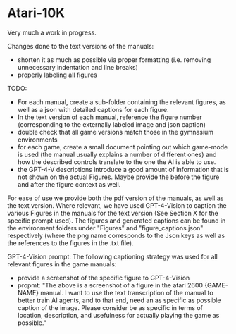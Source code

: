 # Atari-10K

Very much a work in progress.



Changes done to the text versions of the manuals:
- shorten it as much as possible via proper formatting (i.e. removing unnecessary indentation and line breaks)
- properly labeling all figures

TODO:
- For each manual, create a sub-folder containing the relevant figures, as well as a json with detailed captions for each figure.
- In the text version of each manual, reference the figure number (corresponding to the externally labeled image and json caption)
- double check that all game versions match those in the gymnasium environments
- for each game, create a small document pointing out which game-mode is used (the manual usually explains a number of different ones) and how the described controls translate to the one the AI is able to use.
- the GPT-4-V descriptions introduce a good amount of information that is not shown on the actual Figures. Maybe provide the before the figure and after the figure context as well.


For ease of use we provide both the pdf version of the manuals, as well as the text version. Where relevant, we have used GPT-4-Vision to caption the various Figures in the manuals for the text version (See Section X for the specific prompt used). The figures and generated captions can be found in the environment folders under "Figures" and "figure_captions.json" respectively (where the png name corresponds to the Json keys as well as the references to the figures in the .txt file).









GPT-4-Vision prompt:
The following captioning strategy was used for all relevant figures in the game manuals:
 - provide a screenshot of the specific figure to GPT-4-Vision
 - propmt: "The above is a screenshot of a figure in the atari 2600 {GAME-NAME} manual. I want to use the text transcription of the manual to better train AI agents, and to that end, need an as specific as possible caption of the image. Please consider be as specific in terms of location, description, and usefulness for actually playing the game as possible."

